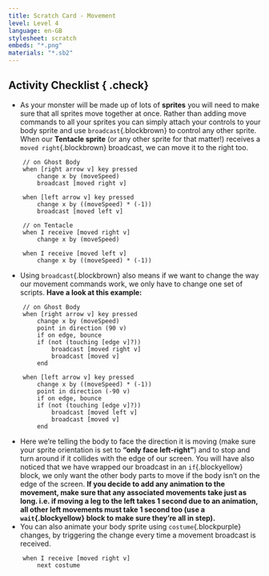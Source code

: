```yaml
---
title: Scratch Card - Movement
level: Level 4
language: en-GB
stylesheet: scratch
embeds: "*.png"
materials: "*.sb2"
---
```


## Activity Checklist { .check}

+ As your monster will be made up of lots of **sprites** you will need to make sure that all sprites move together at once. Rather than adding move commands to all your sprites you can simply attach your controls to your body sprite and use `broadcast`{.blockbrown} to control any other sprite. When our **Tentacle sprite** (or any other sprite for that matter!) receives a `moved right`{.blockbrown} broadcast, we can move it to the right too.
```blocks
	// on Ghost Body
	when [right arrow v] key pressed
		change x by (moveSpeed)
		broadcast [moved right v]

	when [left arrow v] key pressed
		change x by ((moveSpeed) * (-1))
		broadcast [moved left v]
```
```blocks
	// on Tentacle
	when I receive [moved right v]
		change x by (moveSpeed)

	when I receive [moved left v]
		change x by ((moveSpeed) * (-1))
```
+ Using `broadcast`{.blockbrown} also means if we want to change the way our movement commands work, we only have to change one set of scripts. **Have a look at this example:**
```blocks
	// on Ghost Body
	when [right arrow v] key pressed
		change x by (moveSpeed)
		point in direction (90 v)
		if on edge, bounce
		if (not (touching [edge v]?))
			broadcast [moved right v]
			broadcast [moved v]
		end

	when [left arrow v] key pressed
		change x by ((moveSpeed) * (-1))
		point in direction (-90 v)
		if on edge, bounce
		if (not (touching [edge v]?))
			broadcast [moved left v]
			broadcast [moved v]
		end
```
+ Here we’re telling the body to face the direction it is moving (make sure your sprite orientation is set to **“only face left-right”**) and to stop and turn around if it collides with the edge of our screen. You will have also noticed that we have wrapped our broadcast in an `if`{.blockyellow} block, we only want the other body parts to move if the body isn’t on the edge of the screen. **If you decide to add any animation to the movement, make sure that any associated movements take just as long. i.e. if moving a leg to the left takes 1 second due to an animation, all other left movements must take 1 second too (use a `wait`{.blockyellow} block to make sure they’re all in step).**
+ You can also animate your body sprite using `costume`{.blockpurple} changes, by triggering the change every time a movement broadcast is received.
```blocks
	when I receive [moved right v]
		next costume
```
